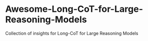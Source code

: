 # Awesome-Long-CoT-for-Large-Reasoning-Models
Collection of insights for Long-CoT for Large Reasoning Models
